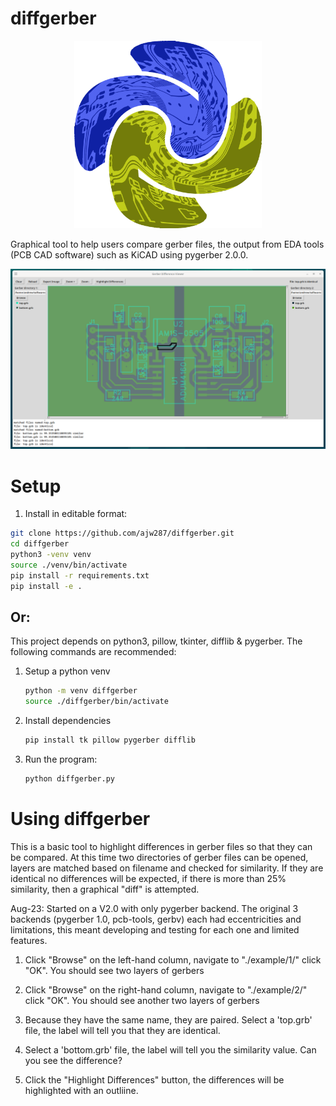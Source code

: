 # diffgerber

<p align="center">
   <img src="./docs/images/diffgerber-logo.png" alt="diffgerber logo" width="300" title="the diffgerber logo">
</p>

Graphical tool to help users compare gerber files, the output from EDA tools (PCB CAD software) such as KiCAD using pygerber 2.0.0.

![Picture of the Gerber Difftool](docs/images/GerberDifferenceViewer.png?raw=true "a diffgerber screenshot")

# Setup

1. Install in editable format:

```bash
git clone https://github.com/ajw287/diffgerber.git
cd diffgerber
python3 -venv venv
source ./venv/bin/activate
pip install -r requirements.txt
pip install -e .
```
## Or: 

This project depends on python3, pillow, tkinter, difflib & pygerber.  The following commands are recommended:

1. Setup a python venv
   ```bash
   python -m venv diffgerber
   source ./diffgerber/bin/activate
   ```
2. Install dependencies
   ```bash
   pip install tk pillow pygerber difflib
   ```
4. Run the program:
   ```bash
   python diffgerber.py
   ```

# Using diffgerber
This is a basic tool to highlight differences in gerber files so that they can be compared.  At this time two directories of gerber files can be opened, layers are matched based on filename and checked for similarity.  If they are identical no differences will be expected, if there is more than 25% similarity, then a graphical "diff" is attempted.

Aug-23:  Started on a V2.0 with only pygerber backend.  The original 3 backends (pygerber 1.0, pcb-tools, gerbv) each had eccentricities and limitations, this meant developing and testing for each one and limited features.

1. Click "Browse" on the left-hand column, navigate to "./example/1/" click "OK".  You should see two layers of gerbers

2. Click "Browse" on the right-hand column, navigate to "./example/2/" click "OK".  You should see another two layers of gerbers

3. Because they have the same name, they are paired.  Select a 'top.grb' file, the label will tell you that they are identical.

4. Select a 'bottom.grb' file, the label will tell you the similarity value.  Can you see the difference?

5. Click the "Highlight Differences" button, the differences will be highlighted with an outliine.
